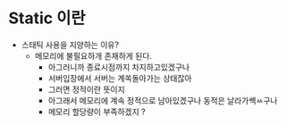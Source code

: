 # Static 이란

- 스태틱 사용을 지양하는 이유?
    - 메모리에 불필요하개 존재하게 된다.
        - 아그러니까 종료시점까지 차지하고있겠구나
        - 서버입장에서 서버는 계쏙돌아가는 상태잖아
        - 그러면 정적이란 뜻이지
        - 아그래서 메모리에 계속 정적으로 남아있겠구나 동적은 날라가쎅ㅆ구나
        - 메모리 할당량이 부족하겠지 ? 




